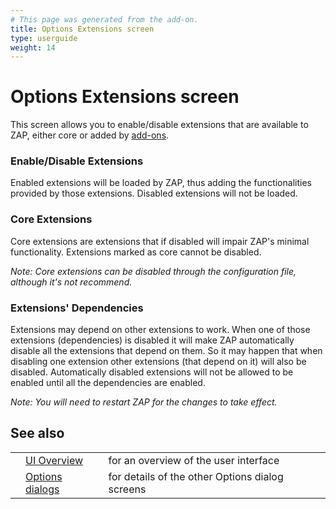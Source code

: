 ```yaml
---
# This page was generated from the add-on.
title: Options Extensions screen
type: userguide
weight: 14
---
```


# Options Extensions screen

This screen allows you to enable/disable extensions that are
available to ZAP, either core or added by [add-ons](/docs/desktop/start/features/addons/).

### Enable/Disable Extensions

Enabled extensions will be loaded by ZAP, thus adding the functionalities provided by those extensions. Disabled extensions will not be loaded.

### Core Extensions

Core extensions are extensions that if disabled will impair ZAP's minimal functionality. Extensions marked as core cannot be disabled.


*Note: Core extensions can be disabled through the configuration
file, although it's not recommend.*

### Extensions' Dependencies

Extensions may depend on other extensions to work. When one of those extensions (dependencies) is disabled it will make ZAP automatically disable all the extensions that depend on them. So it may happen that when disabling one extension other extensions (that depend on it) will also be disabled. Automatically disabled extensions will not be allowed to be enabled until all the dependencies are enabled.


*Note: You will need to restart ZAP for the changes to take
effect.*

## See also

|   |                                                      |                                                 |
|---|------------------------------------------------------|-------------------------------------------------|
|   | [UI Overview](/docs/desktop/ui/)                     | for an overview of the user interface           |
|   | [Options dialogs](/docs/desktop/ui/dialogs/options/) | for details of the other Options dialog screens |
